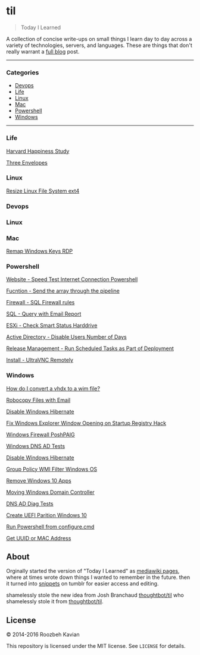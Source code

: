 # til

> Today I Learned

A collection of concise write-ups on small things I learn day to day across a
variety of technologies, servers, and languages. These are things that don't really
warrant a [full blog](https://roozbeh.io) post. 

---

### Categories

* [Devops](#devops)
* [Life](#life)
* [Linux](#linux)
* [Mac](#mac)
* [Powershell](#powershell)
* [Windows](#windows)

---
### Life
[Harvard Happiness Study](life/harvard-happiness-study.md)

[Three Envelopes](life/Prepare_3_Envelopes.md)
### Linux
[Resize Linux File System ext4](linux/resize_linux_filesystem.md)



### Devops
### Linux
### Mac
[Remap Windows Keys RDP](mac/autohotkey.md)

### Powershell
[Website - Speed Test Internet Connection Powershell](powershell/speedtest.md)

[Fucntion - Send the array through the pipeline](powershell/foreach.md)

[Firewall - SQL Firewall rules](powershell/SQL_Firewall_Rules.md)

[SQL - Query with Email Report](powershell/SQLQueryEmailReport.md)

[ESXi - Check Smart Status Harddrive](powershell/esxi-HDsmartstatus-email.md)

[Active Directory - Disable Users Number of Days](powershell/AD_DisableUsers.md)

[Release Management - Run Scheduled Tasks as Part of Deployment](powershell/releasemanagement/ScheduledTasks)

[Install - UltraVNC Remotely](powershell/Install_UltraVNC_Remotley.md)


### Windows
[How do I convert a vhdx to a wim file?](windows/create_wim_image.md)

[Robocopy Files with Email](windows/robocopy_email_enabled.md)

[Disable Windows Hibernate](windows/hibernate-enable-disable.md)

[Fix Windows Explorer Window Opening on Startup Registry Hack](windows/fix_explorer_windows_startup.md)

[Windows Firewall PoshPAIG](windows/PoshPAIG_Allow_Firewall.md)

[Windows DNS AD Tests](windows/DNS_Server_Diag.md)

[Disable Windows Hibernate](windows/hibernate-enable-disable.md)

[Group Policy WMI Filter Windows OS](windows/wmi_filter_gp.md)

[Remove Windows 10 Apps](windows/win10_remove_apps.md)

[Moving Windows Domain Controller](windows/movingDC.md)

[DNS AD Diag Tests](windows/DNS_Server_Diag.md)

[Create UEFI Parition Windows 10](windows/winpe/create_uefi_partitions_windows_10_.md)

[Run Powershell from configure.cmd](windows/configure.cmd)

[Get UUID or MAC Address](windows/get_UUID_Macaddress.md)
## About

Orginally started the version of "Today I Learned" as [mediawiki pages](http://wiki.gqdev.com), where at times wrote down things I wanted to remember in the future. 
then it turned  into [snippets](http://snippets.roozbehk.com/) on tumblr for easier access and editing.

shamelessly stole the new idea from Josh Branchaud [thoughtbot/til](https://github.com/jbranchaud/til) who shamelessly stole it from [thoughtbot/til](https://github.com/thoughtbot/til).

## License

&copy; 2014-2016 Roozbeh Kavian

This repository is licensed under the MIT license. See `LICENSE` for
details.
